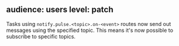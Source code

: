 audience: users
level: patch
---
Tasks using `notify.pulse.<topic>.on-<event>` routes now send out messages
using the specified topic. This means it's now possible to subscribe to
specific topics.
